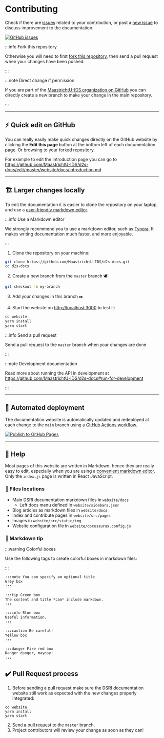 # Contributing


Check if there are [issues](https://github.com/MaastrichtU-IDS/d2s-docs/issues) related to your contribution, or post a [new issue](https://github.com/MaastrichtU-IDS/d2s-docs/issues/new) to discuss improvement to the documentation. 

<a href="https://github.com/MaastrichtU-IDS/d2s-docs/issues" target="_blank" rel="noopener noreferrer" aria-label="GitHub issues">
    <img alt="GitHub issues" src="https://img.shields.io/github/issues/MaastrichtU-IDS/d2s-docs?label=d2s-docs"/></a>

:::info Fork this repository

Otherwise you will need to first [fork this repository](https://github.com/MaastrichtU-IDS/d2s-docs/fork), then send a pull request when your changes have been pushed.

:::

:::note Direct change if permission

If you are part of the [MaastrichtU-IDS organization on GitHub](https://github.com/MaastrichtU-IDS) you can directly create a new branch to make your change in the main repository. 

:::

---

## ⚡ Quick edit on GitHub

You can really easily make quick changes directly on the GitHub website by clicking the **Edit this page** button at the bottom left of each documentation page. Or browsing to your forked repository.

For example to edit the introduction page you can go to https://github.com/MaastrichtU-IDS/d2s-docs/edit/master/website/docs/introduction.md

---

## 🏗️ Larger changes locally

To edit the documentation it is easier to clone the repository on your laptop, and use a [user-friendly markdown editor](https://typora.io).

:::info Use a Markdown editor

We strongly recommend you to use a markdown editor, such as [Typora](https://typora.io). It makes writing documentation much faster, and more enjoyable.

:::

1. Clone the repository on your machine:

```bash
git clone https://github.com/MaastrichtU-IDS/d2s-docs.git
cd d2s-docs
```

2. Create a new branch from the `master` branch 🕊️

```bash
git checkout -b my-branch
```

3. Add your changes in this branch ✒️

4. Start the website on [http://localhost:3000](http://localhost:3000) to test it:

```bash
cd website
yarn install
yarn start
```


:::info Send a pull request

Send a pull request to the `master` branch when your changes are done

:::

:::note Development documentation

Read more about running the API in development at https://github.com/MaastrichtU-IDS/d2s-docs#run-for-development

:::

---

## 🔄 Automated deployment

The documentation website is automatically updated and redeployed at each change to the `main` branch using a [GitHub Actions workflow](https://github.com/MaastrichtU-IDS/d2s-docs/actions).

[![Publish to GitHub Pages](https://github.com/MaastrichtU-IDS/d2s-docs/workflows/Publish%20to%20GitHub%20Pages/badge.svg)](https://github.com/MaastrichtU-IDS/d2s-docs/actions?query=workflow%3A%22Publish+to+GitHub+Pages%22)

---

## 📝 Help

Most pages of this website are written in Markdown, hence they are really easy to edit, especially when you are using a [convenient markdown editor](https://typora.io/). Only the `index.js` page is written in React JavaScript.

### 🔎 Files locations

* Main DSRI documentation markdown files in `website/docs`
  * Left docs menu defined in `website/sidebars.json` 
* Blog articles as markdown files in `website/docs`
* Index and contribute pages in `website/src/pages`
* Images in `website/src/static/img`
* Website configuration file in `website/docusaurus.config.js` 

### 🦄 Markdown tip

:::warning Colorful boxes

Use the following tags to create colorful boxes in markdown files:

:::

```markdown
:::note You can specify an optional title
Grey box
:::

:::tip Green box
The content and title *can* include markdown.
:::

:::info Blue box
Useful information.
:::

:::caution Be careful!
Yellow box
:::

:::danger Fire red box
Danger danger, mayday!
:::
```


## ✔️ Pull Request process

1. Before sending a pull request make sure the DSRI documentation website still work as expected with the new changes properly integrated:
```
cd website
yarn install
yarn start
```
2. [Send a pull request](https://github.com/MaastrichtU-IDS/d2s-docs/compare) to the `master` branch.
3. Project contributors will review your change as soon as they can!

